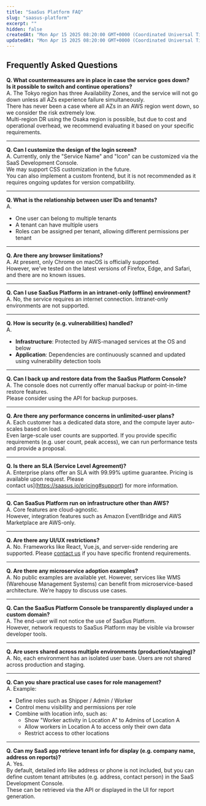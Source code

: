 ```yaml
---
title: "SaaSus Platform FAQ"
slug: "saasus-platform"
excerpt: ""
hidden: false
createdAt: "Mon Apr 15 2025 08:20:00 GMT+0000 (Coordinated Universal Time)"
updatedAt: "Mon Apr 15 2025 08:20:00 GMT+0000 (Coordinated Universal Time)"
---
```


## Frequently Asked Questions

**Q. What countermeasures are in place in case the service goes down?  
Is it possible to switch and continue operations?**  
A. The Tokyo region has three Availability Zones, and the service will not go down unless all AZs experience failure simultaneously.  
There has never been a case where all AZs in an AWS region went down, so we consider the risk extremely low.  
Multi-region DR using the Osaka region is possible, but due to cost and operational overhead, we recommend evaluating it based on your specific requirements.

---

**Q. Can I customize the design of the login screen?**  
A. Currently, only the "Service Name" and "Icon" can be customized via the SaaS Development Console.  
We may support CSS customization in the future.  
You can also implement a custom frontend, but it is not recommended as it requires ongoing updates for version compatibility.

---

**Q. What is the relationship between user IDs and tenants?**  
A.  
- One user can belong to multiple tenants  
- A tenant can have multiple users  
- Roles can be assigned per tenant, allowing different permissions per tenant

---

**Q. Are there any browser limitations?**  
A. At present, only Chrome on macOS is officially supported.  
However, we’ve tested on the latest versions of Firefox, Edge, and Safari, and there are no known issues.

---

**Q. Can I use SaaSus Platform in an intranet-only (offline) environment?**  
A. No, the service requires an internet connection. Intranet-only environments are not supported.

---

**Q. How is security (e.g. vulnerabilities) handled?**  
A.  
- **Infrastructure**: Protected by AWS-managed services at the OS and below  
- **Application**: Dependencies are continuously scanned and updated using vulnerability detection tools

---

**Q. Can I back up and restore data from the SaaSus Platform Console?**  
A. The console does not currently offer manual backup or point-in-time restore features.  
Please consider using the API for backup purposes.

---

**Q. Are there any performance concerns in unlimited-user plans?**  
A. Each customer has a dedicated data store, and the compute layer auto-scales based on load.  
Even large-scale user counts are supported. If you provide specific requirements (e.g. user count, peak access), we can run performance tests and provide a proposal.

---

**Q. Is there an SLA (Service Level Agreement)?**  
A. Enterprise plans offer an SLA with 99.99% uptime guarantee. Pricing is available upon request. Please  
contact us](https://saasus.io/pricing#support) for more information.

---

**Q. Can SaaSus Platform run on infrastructure other than AWS?**  
A. Core features are cloud-agnostic.  
However, integration features such as Amazon EventBridge and AWS Marketplace are AWS-only.

---

**Q. Are there any UI/UX restrictions?**  
A. No. Frameworks like React, Vue.js, and server-side rendering are supported.
Please [contact us](https://saasus.io/pricing#support) if you have specific frontend requirements.

---

**Q. Are there any microservice adoption examples?**  
A. No public examples are available yet. However, services like WMS (Warehouse Management Systems) can benefit from microservice-based architecture. We’re happy to discuss use cases.

---

**Q. Can the SaaSus Platform Console be transparently displayed under a custom domain?**  
A. The end-user will not notice the use of SaaSus Platform.  
However, network requests to SaaSus Platform may be visible via browser developer tools.

---

**Q. Are users shared across multiple environments (production/staging)?**  
A. No, each environment has an isolated user base. Users are not shared across production and staging.

---

**Q. Can you share practical use cases for role management?**  
A. Example:  
- Define roles such as Shipper / Admin / Worker  
- Control menu visibility and permissions per role  
- Combine with location info, such as:  
  - Show "Worker activity in Location A" to Admins of Location A  
  - Allow workers in Location A to access only their own data  
  - Restrict access to other locations

---

**Q. Can my SaaS app retrieve tenant info for display (e.g. company name, address on reports)?**  
A. Yes.  
By default, detailed info like address or phone is not included, but you can define custom tenant attributes (e.g. address, contact person) in the SaaS Development Console.  
These can be retrieved via the API or displayed in the UI for report generation.
